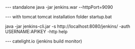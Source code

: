 --- standalone
java -jar jenkins.war --httpPort=9090

--- with tomcat
tomcat installation folder
startup.bat


java -jar jenkins-cli.jar -s http://localhost:8080/jenkins/ -auth USERNAME:APIKEY -http help

--- catelight.io (jenkins build monitor)
